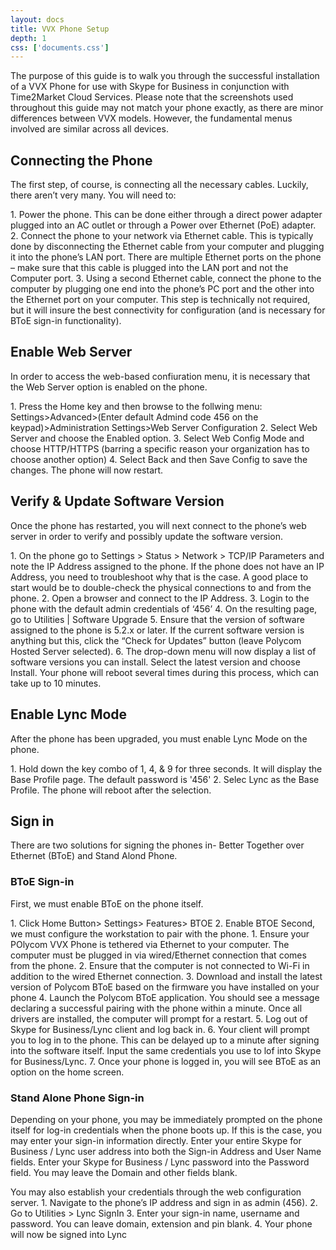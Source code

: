```yaml
---
layout: docs
title: VVX Phone Setup
depth: 1
css: ['documents.css']
---
```


<p>The purpose of this guide is to walk you through the successful installation of a VVX Phone for use with Skype for Business in conjunction with Time2Market Cloud Services. Please note that the screenshots used throughout this guide may not match your phone exactly, as there are minor differences between VVX models. However, the fundamental menus involved are similar across all devices. </p> 

<h2>Connecting the Phone</h2>
<p>The first step, of course, is connecting all the necessary cables. Luckily, there aren’t very many. You will need to: </p>
1.	Power the phone. This can be done either through a direct power adapter plugged into an AC outlet or through a Power over Ethernet (PoE) adapter.  
2.	Connect the phone to your network via Ethernet cable. This is typically done by disconnecting the Ethernet cable from your computer and plugging it into the phone’s LAN port. There are multiple Ethernet ports on the phone – make sure that this cable is plugged into the LAN port and not the Computer port.  
3.	Using a second Ethernet cable, connect the phone to the computer by plugging one end into the phone’s PC port and the other into the Ethernet port on your computer. This step is technically not required, but it will insure the best connectivity for configuration (and is necessary for BToE sign-in functionality).  

<h2>Enable Web Server</h2>
<p>In order to access the web-based confiuration menu, it is necessary that the Web Server option is enabled on the phone.</p>
1. Press the Home key and then browse to the follwing menu: Settings>Advanced>(Enter default Admind code 456 on the keypad)>Administration Settings>Web Server Configuration
2.	Select Web Server and choose the Enabled option.  
3.	Select Web Config Mode and choose HTTP/HTTPS (barring a specific reason your organization has to choose another option) 
4.	Select Back and then Save Config to save the changes. The phone will now restart.  

<h2>Verify & Update Software Version</h2>
<p>Once the phone has restarted, you will next connect to the phone’s web server in order to verify and possibly update the software version.</p>  
1.	On the phone go to Settings > Status > Network > TCP/IP Parameters and note the IP Address assigned to the phone.  If the phone does not have an IP Address, you need to troubleshoot why that is the case. A good place to start would be to double-check the physical connections to and from the phone.  
2.	Open a browser and connect to the IP Address.    
3.	Login to the phone with the default admin credentials of ‘456’ 
4.	On the resulting page, go to Utilities | Software Upgrade 
5.	Ensure that the version of software assigned to the phone is 5.2.x or later.  If the current software version is anything but this, click the “Check for Updates” button (leave Polycom Hosted Server selected). 
6.	The drop-down menu will now display a list of software versions you can install. Select the latest version and choose Install.  Your phone will reboot several times during this process, which can take up to 10 minutes.  

<h2>Enable Lync Mode</h2>
<p>After the phone has been upgraded, you must enable Lync Mode on the phone.</p>
1. Hold down the key combo of 1, 4, & 9 for three seconds. It will display the Base Profile page. The default password is '456'
2. Selec Lync as the Base Profile. The phone will reboot after the selection.

<h2>Sign in</h2>
<p>There are two solutions for signing the phones in- Better Together over Ethernet (BToE) and Stand Alond Phone.</p>

<h3>BToE Sign-in</h3>
<p>First, we must enable BToE on the phone itself.</p>
1. Click Home Button> Settings> Features> BTOE
2. Enable BTOE
Second, we must configure the workstation to pair with the phone.
1. Ensure your POlycom VVX Phone is tethered via Ethernet to your computer. The computer must be plugged in via wired/Ethernet connection that comes from the phone.
2. Ensure that the computer is not connected to Wi-Fi in addition to the wired Ethernet connection.
3. Download and install the latest version of Polycom BToE based on the firmware you have installed on your phone 
4. Launch the Polycom BToE application. You should see a message declaring a successful pairing with the phone within a minute. Once all drivers are installed, the computer will prompt for a restart.
5. Log out of Skype for Business/Lync client and log back in.
6. Your client will prompt you to log in to the phone. This can be delayed up to a minute after signing into the software itself. Input the same credentials you use to lof into Skype for Business/Lync.
7. Once your phone is logged in, you will see BToE as an option on the home screen.

<h3>Stand Alone Phone Sign-in</h3>
<p>Depending on your phone, you may be immediately prompted on the phone itself for log-in credentials when the phone boots up. If this is the case, you may enter your sign-in information directly. Enter your entire Skype for Business / Lync user address into both the Sign-in Address and User Name fields. Enter your Skype for Business / Lync password into the Password field. You may leave the Domain and other fields blank.</p>
You may also establish your credentials through the web configuration server.  
1. Navigate to the phone’s IP address and sign in as admin (456). 
2. Go to Utilities > Lync SignIn
3.	Enter your sign-in name, username and password.  You can leave domain, extension and pin blank.  
4.	Your phone will now be signed into Lync


